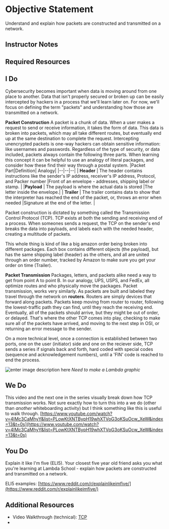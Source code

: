 # Objective Statement


Understand and explain how packets are constructed and transmitted on a network.

## Instructor Notes


## Required Resources


## I Do
Cybersecurity becomes important when data is moving around from one place to another. Data that isn't properly secured or broken up can be easily intercepted by hackers in a process that we'll learn later on. For now, we'll focus on defining the term "packets" and understanding how those are transmitted on a network. 


**Packet Construction**
A packet is a chunk of data. When a user makes a request to send or receive information, it takes the form of data. This data is broken into packets, which may all take different routes, but eventually end up at the same destination to complete the request. Intercepting unencrypted packets is one-way hackers can obtain sensitive information: like usernames and passwords. Regardless of the type of security, or data included, packets always contain the following three parts. When learning this concept it can be helpful to use an analogy of literal packages, and consider how these find their way through a postal system. 
|Packet Part|Definition| Analogy|
|--|--|--|
| **Header** | The header contains instructions like the sender's IP address, receiver's IP address, Protocol, and Packer number |Front of an envelope - addresses, shipping label or stamp. |
|**Payload** | The payload is where the actual data is stored |The letter inside the envelope.|
| **Trailer**  | The trailer contains data to show that the interpreter has reached the end of the packet, or, throws an error when needed  |Signature at the end of the letter. |

Packet construction is dictated by something called the Transmission Control Protocol (TCP). TCP exists at both the sending and receiving end of a process. When someones sends a request, the TCP on the sender's end breaks the data into payloads, and labels each with the needed header, creating a multitude of packets. 

This whole thing is kind of like a big amazon order being broken into different packages. Each box contains different objects (the payload), but has the same shipping label (header) as the others, and all are united through an order number, tracked by Amazon to make sure you get your order on time (Trailer).  

**Packet Transmission**
Packages, letters, and packets alike need a way to get from point A to point B. In our analogy, UPS, USPS, and FedEx, all optimize routes and who physically move the packages. Packet transmission, works very similarly. As packets are built and labeled they travel through the network on **routers**. Routers are simply devices that forward along packets. Packets keep moving from router to router, following the lowest-traffic path they can find, until they reach the receiving end. Eventually, all of the packets should arrive, but they might be out of order, or delayed. That's where the other TCP comes into play, checking to make sure all of the packets have arrived, and moving to the next step in OSI, or returning an error message to the sender. 

On a more technical level, once a connection is established between two ports, one on the user (initiator) side and one on the reciever side, TCP sends a series if signals back and forth, hard coded with special codes (sequence and acknowledgement numbers), until a 'FIN' code is reached to end the process. 

![enter image description here](https://lh3.googleusercontent.com/9sRO80ifa3IzSP4OPzDdcmH4zmVnMx7s71UYDmWMmQ-KcFOx22cL7eEA55PUOgWVWTi_621xrUo)
*Need to make a Lambda graphic* 

## We Do
This video and the next one in the series visually break down how TCP transmission works. Not sure exactly how to turn this into a we do (other than *another* whiteboarding activity) but I think something like this is useful to walk through. 
[https://www.youtube.com/watch?v=4IMc3CaMhyY&list=PLowKtXNTBypH19whXTVoG3oKSuOcw_XeW&index=13&t=0s](https://www.youtube.com/watch?v=4IMc3CaMhyY&list=PLowKtXNTBypH19whXTVoG3oKSuOcw_XeW&index=13&t=0s)


## You Do

Explain it like I'm five (ELI5). Your closest five year old friend asks you what you're learning at Lambda School - explain how packets are constructed and transmitted on a network. 

ELI5 examples: [https://www.reddit.com/r/explainlikeimfive/](https://www.reddit.com/r/explainlikeimfive/)


## Additional Resources

- Video Walkthrough (technical): [TCP](https://www.youtube.com/watch?v=4IMc3CaMhyY&list=PLowKtXNTBypH19whXTVoG3oKSuOcw_XeW&index=13&t=0s)
- 
<!--stackedit_data:
eyJoaXN0b3J5IjpbNzIyNDI5MDYwXX0=
-->